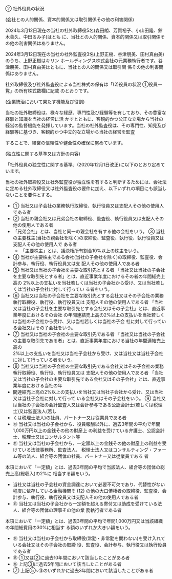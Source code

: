 ② 社外役員の状況

(会社との人的関係、資本的関係又は取引関係その他の利害関係)

2024年3月12日現在の当社の社外取締役5名(森田朗、芳賀裕子、小山田隆、鈴木善久、中田るみ子)はとも に、当社との人的関係、資本的関係又は取引関係その他の利害関係はありません。

2024年3月12日現在の当社の社外監査役3名(上野正樹、谷津朋美、田村真由美)のうち、上野正樹はキリン ホールディングス株式会社の元業務執行者です。谷津朋美、田村真由美はともに、当社との人的関係又は取引関 係その他の利害関係はありません。

社外取締役及び社外監査役による当社株式の保有は「(2)役員の状況 ①役員一覧」の所有株式数欄に記載 のとおりです。

(企業統治において果たす機能及び役割)

当社の社外取締役は、様々な経歴、専門性及び経験等を有しており、その豊富な経験と知識を当社の経営に活 かすとともに、客観的かつ公正な立場から当社の経営の監督機能を発揮しています。当社の社外監査役は、その専門性、知見及び経験等に基づき、客観的かつ中立的な立場から当社の経営を監査

することで、経営の信頼性や健全性の確保に努めています。

(独立性に関する基準又は方針の内容)

「社外役員の独立性に関する基準」(2020年12月1日改正)に以下のとおり定めています。

当社の社外取締役又は社外監査役が独立性を有すると判断するためには、会社法に定める社外取締役又は社外監査役の要件に加え、以下いずれの項目にも該当しないことを要件とする。

- ① 当社又は子会社の業務執行取締役、執行役員又は支配人その他の使用人である者
- ② 当社の親会社又は兄弟会社の取締役、監査役、執行役員又は支配人その他の使用人である者
- 「兄弟会社」とは、当社と同一の親会社を有する他の会社をいう。 ③ 当社の主要株主(当社の親会社を除く)の取締役、監査役、執行役、執行役員又は支配人その他の使用人で ある者
  - 「主要株主」とは、議決権所有割合10%以上の株主をいう。
- ④ 当社が主要株主である会社(当社の子会社を除く)の取締役、監査役、会計参与、執行役、執行役員又は支 配人その他の使用人である者
- ⑤ 当社又は当社の子会社を主要な取引先とする者 「当社又は当社の子会社を主要な取引先とする者」とは、直近事業年度におけるその者の年間総売上高の 2%以上の支払いを当社若しくは当社の子会社から受け、又は当社若しくは当社の子会社に対して行ってい る者をいう。
- ⑥ 当社又は当社の子会社を主要な取引先とする会社又はその子会社の業務執行取締役、執行役、執行役員又は 支配人その他の使用人である者 「当社又は当社の子会社を主要な取引先とする会社又はその子会社」とは、直近事業年度におけるその会社 の年間連結売上高の2%以上の支払いを当社若しくは当社の子会社から受け、又は当社若しくは当社の子会 社に対して行っている会社又はその子会社をいう。
- ⑦ 当社又は当社の子会社の主要な取引先である者 「当社又は当社の子会社の主要な取引先である者」とは、直近事業年度における当社の年間連結売上高の<br>2%以上の支払いを当社又は当社子会社から受け、又は当社又は当社子会社に対して行っている者をいう。
- ⑧ 当社又は当社の子会社の主要な取引先である会社又はその子会社の業務執行取締役、執行役、執行役員又は 支配人その他の使用人である者 「当社又は当社の子会社の主要な取引先である会社又はその子会社」とは、直近事業年度における当社の年
- 間連結売上高の2%以上の支払いを当社又は当社子会社から受け、又は当社又は当社子会社に対して行って いる会社又はその子会社をいう。 ⑨ 当社又は当社の子会社の会計監査人又は会計参与である公認会計士(若しくは税理士)又は監査法人(若し
- くは税理士法人)の社員、パートナー又は従業員である者
- ⑩ 当社又は当社の子会社から、役員報酬以外に、過去3年間の平均で年間1,000万円以上の金銭その他の財産上 の利益を受けている弁護士、公認会計士、税理士又はコンサルタント等
- ⑪ 当社又は当社の子会社から、一定額以上の金銭その他の財産上の利益を受けている法律事務所、監査法人、 税理士法人又はコンサルティング・ファーム等の法人、組合等の団体の社員、パートナー又は従業員である 者

本項において「一定額」とは、過去3年間の平均で当該法人、組合等の団体の総売上高(総収入)の2%に 相当する額をいう。

- 当社又は当社の子会社の資金調達において必要不可欠であり、代替性がない程度に依存している金融機関そ (12) の他の大口債権者の取締役、監査役、会計参与、執行役、執行役員又は支配人その他の使用人である者
- ⑬ 当社又は当社の子会社から一定額を超える寄付又は助成を受けている法人、組合等の団体の理事その他の業 務執行者である者

本項において「一定額」とは、過去3年間の平均で年間1,000万円又は当該組織の年間総費用の30%に相当す る額のいずれか大きい額をいう。

- ⑭ 当社又は当社の子会社から取締役(常勤・非常勤を問わない)を受け入れている会社又はその子会社の取締 役、監査役、会計参与、執行役又は執行役員である者
- ⑮ ①又は②に過去10年間において該当したことがある者
- ⑯ 上記③に過去5年間において該当したことがある者
- ⑦ 上記⑤~⑬のいずれかに過去3年間において該当したことがある者